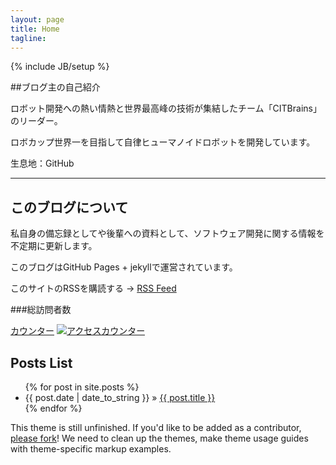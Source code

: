 ```yaml
---
layout: page
title: Home
tagline: 
---
```

{% include JB/setup %}

##ブログ主の自己紹介

ロボット開発への熱い情熱と世界最高峰の技術が集結したチーム「CITBrains」のリーダー。

ロボカップ世界一を目指して自律ヒューマノイドロボットを開発しています。

生息地：GitHub

<script src="//platform.linkedin.com/in.js" type="text/javascript"></script>
<script type="IN/MemberProfile" data-id="http://www.linkedin.com/in/daikimaekawa" data-format="inline" data-related="false"></script>

**********

## このブログについて

私自身の備忘録としてや後輩への資料として、ソフトウェア開発に関する情報を不定期に更新します。

このブログはGitHub Pages + jekyllで運営されています。

このサイトのRSSを購読する -> [RSS Feed](http://daikimaekawa.github.io/rss.xml "RSS Feed")

###総訪問者数

<script language="Javascript">
document.write('<a href="http://www.f-counter.jp/k2/65/17/1386490417/"></a>');</script><noscript>
<a href=http://qhg.f-counter.com/>カウンター</a></noscript>
<a href=http://www.free-counter.jp/>
<img src="http://www.f-counter.net/j/17/1386490417/" alt="アクセスカウンター" border="0"></a>

## Posts List

<ul class="posts">
  {% for post in site.posts %}
    <li><span>{{ post.date | date_to_string }}</span> &raquo; <a href="{{ BASE_PATH }}{{ post.url }}">{{ post.title }}</a></li>
  {% endfor %}
</ul>

This theme is still unfinished. If you'd like to be added as a contributor, [please fork](http://github.com/plusjade/jekyll-bootstrap)!
We need to clean up the themes, make theme usage guides with theme-specific markup examples.

